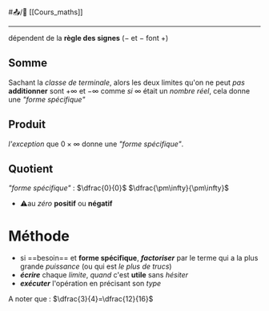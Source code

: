 #📤/🌱  [[Cours_maths]] 

---
dépendent de la **règle des signes** ($-$ et $-$ font $+$)
## Somme
Sachant la *classe de terminale*, alors les deux limites qu'on ne peut *pas* **additionner** sont $+\infty$ et $-\infty$ comme *si* $\infty$ était un *nombre réel*, cela donne une *"forme spécifique"*
## Produit
*l'exception* que $0 \times \infty$ donne une *"forme spécifique"*.
## Quotient
*"forme spécifique"* : $\dfrac{0}{0}$ $\dfrac{\pm\infty}{\pm\infty}$
- ⚠️au *zéro* **positif** ou **négatif**
# Méthode
- si ==besoin== et **forme spécifique**, ***factoriser*** par le terme qui a la plus grande *puissance* (ou qui est *le plus de trucs*)
- ***écrire*** chaque *limite*, *quand* c'est **utile** sans *hésiter*
- ***exécuter*** l'opération en précisant son *type*

A noter que : $\dfrac{3}{4}=\dfrac{12}{16}$